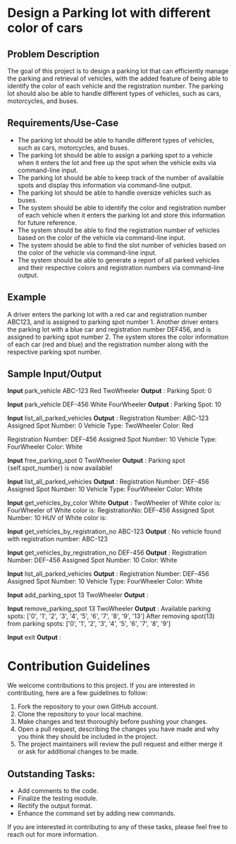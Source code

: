 # Design a Parking lot with different color of cars

## Problem Description

The goal of this project is to design a parking lot that can efficiently manage the parking and retrieval of vehicles, with the added feature of being able to identify the color of each vehicle and the registration number. The parking lot should also be able to handle different types of vehicles, such as cars, motorcycles, and buses.

## Requirements/Use-Case

- The parking lot should be able to handle different types of vehicles, such as cars, motorcycles, and buses.
- The parking lot should be able to assign a parking spot to a vehicle when it enters the lot and free up the spot when the vehicle exits via command-line input.
- The parking lot should be able to keep track of the number of available spots and display this information via command-line output.
- The parking lot should be able to handle oversize vehicles such as buses.
- The system should be able to identify the color and registration number of each vehicle when it enters the parking lot and store this information for future reference.
- The system should be able to find the registration number of vehicles based on the color of the vehicle via command-line input.
- The system should be able to find the slot number of vehicles based on the color of the vehicle via command-line input.
- The system should be able to generate a report of all parked vehicles and their respective colors and registration numbers via command-line output.

## Example

A driver enters the parking lot with a red car and registration number ABC123, and is assigned to parking spot number 1. Another driver enters the parking lot with a blue car and registration number DEF456, and is assigned to parking spot number 2. The system stores the color information of each car (red and blue) and the registration number along with the respective parking spot number.

## Sample Input/Output
**Input** park_vehicle ABC-123 Red TwoWheeler
**Output**  :
Parking Spot: 0

**Input** park_vehicle DEF-456 White FourWheeler
**Output**  :
Parking Spot: 10

**Input** list_all_parked_vehicles
**Output**  :
Registration Number: ABC-123
Assigned Spot Number: 0
Vehicle Type: TwoWheeler
Color: Red

Registration Number: DEF-456
Assigned Spot Number: 10
Vehicle Type: FourWheeler
Color: White

**Input** free_parking_spot 0 TwoWheeler
**Output**  :
Parking spot {self.spot_number} is now available!

**Input** list_all_parked_vehicles
**Output**  :
Registration Number: DEF-456
Assigned Spot Number: 10
Vehicle Type: FourWheeler
Color: White

**Input** get_vehicles_by_color White
**Output**  :
TwoWheeler of White color is:
FourWheeler of White color is:
RegistrationNo: DEF-456
Assigned Spot Number: 10
HUV of White color is:

**Input** get_vehicles_by_registration_no ABC-123
**Output**  :
No vehicle found with registration number: ABC-123

**Input** get_vehicles_by_registration_no DEF-456
**Output**  :
Registration Number: DEF-456
Assigned Spot Number: 10
Color: White

**Input** list_all_parked_vehicles
**Output**  :
Registration Number: DEF-456
Assigned Spot Number: 10
Vehicle Type: FourWheeler
Color: White

**Input** add_parking_spot 13 TwoWheeler
**Output**  :

**Input** remove_parking_spot 13 TwoWheeler
**Output**  :
Available parking spots: ['0', '1', '2', '3', '4', '5', '6', '7', '8', '9', '13']
After removing spot(13) from parking spots: ['0', '1', '2', '3', '4', '5', '6', '7', '8', '9']

**Input** exit
**Output**  :

# Contribution Guidelines
We welcome contributions to this project. If you are interested in contributing, here are a few guidelines to follow:

1. Fork the repository to your own GitHub account.
2. Clone the repository to your local machine.
3. Make changes and test thoroughly before pushing your changes.
4. Open a pull request, describing the changes you have made and why you think they should be included in the project.
5. The project maintainers will review the pull request and either merge it or ask for additional changes to be made.

## Outstanding Tasks:
- Add comments to the code.
- Finalize the testing module.
- Rectify the output format.
- Enhance the command set by adding new commands.

If you are interested in contributing to any of these tasks, please feel free to reach out for more information.

